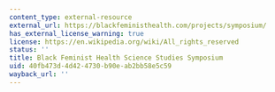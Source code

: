 ```yaml
---
content_type: external-resource
external_url: https://blackfeministhealth.com/projects/symposium/
has_external_license_warning: true
license: https://en.wikipedia.org/wiki/All_rights_reserved
status: ''
title: Black Feminist Health Science Studies Symposium
uid: 40fb473d-4d42-4730-b90e-ab2bb58e5c59
wayback_url: ''
---
```

